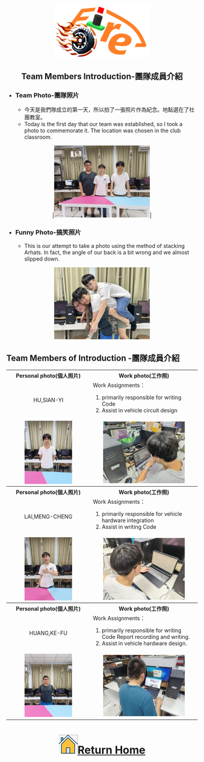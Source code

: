 <div align="center"><img src="../other/img/logo.png" width="250" alt=" logo"></div>

## <div align="center"> Team Members Introduction-團隊成員介紹</div>
- ### Team Photo-團隊照片  
  - 今天是我們隊成立的第一天，所以拍了一張照片作為紀念。地點選在了社團教室。
  - Today is the first day that our team was established, so I took a photo to commemorate it. The location was chosen in the club classroom.

<div align="center">

|<img src="./img/team_photo.jpg" width = "50%"  alt="Team Photo " />|</div>  

- ### Funny Photo-搞笑照片
  - This is our attempt to take a photo using the method of stacking Arhats. In fact, the angle of our back is a bit wrong and we almost slipped down.

<div align="center"><img src="./img/funny_photo.jpg" width = "50%"  alt="Funny Photo" /> </div>  

## Team Members of Introduction -團隊成員介紹 


<table>
  <tr align="center">
     <th>Personal photo(個人照片)</th>
     <th>Work photo(工作照)</th>    
  </tr>
  <tr >
      <td align="center">HU,SIAN-YI</td>
      <td align="left">Work Assignments：<br>
         <ol><li>primarily responsible for writing Code </li>
             <li>Assist in vehicle circuit design </li>
         </ol>
      </td>
  </tr>

  <tr align="center">
      <td><img src="./img/hu.jpg" alt="HU" width="60%"> </td>
      <td><img src="./img/hu_work.jpg" alt="Hu WORK" width="80%"></td>
  </tr>
    <tr align="center">
     <th>Personal photo(個人照片)</th>
     <th>Work photo(工作照)</th>    
  </tr>
  <tr align="center">
     <td>LAI,MENG-CHENG</td>
     <td align="left">Work Assignments：<br>
         <ol><li>primarily responsible for  vehicle hardware integration </li>
             <li>Assist in writing Code </li>
         </ol>
     </td>    
  </tr>

  <tr align="center">
      <td><img src="./img/mo.jpg" alt="mo" width="60%"> </td>
      <td><img src="./img/mo_work.jpg" alt="mo WORK" width="80%"></td>
  </tr>
    <tr align="center">
     <th>Personal photo(個人照片)</th>
     <th>Work photo(工作照)</th>    
  </tr>
   <tr>
     <td align="center">HUANG,KE-FU</td>
     <td align="left">Work Assignments：<br>
         <ol><li>primarily responsible for  writing Code Report recording and writing.</li>
             <li>Assist in vehicle hardware design.  </li>
         </ol>
     </td>    
  </tr>

  <tr align="center">
      <td><img src="./img/fu.jpg" alt="FU" width="60%"> </td>
      <td><img src="./img/fu_work.jpg" alt="Fu WORK" width="80%"></td>
  </tr>
</table>


# <div align="center">![HOME](../other/img/home.png)[Return Home](../)</div> 

